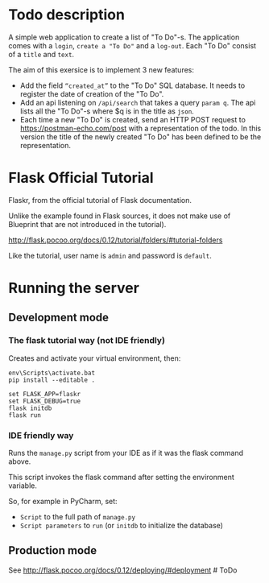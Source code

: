 # Todo description
A simple web application to create a list of "To Do"-s. The application comes with a `login`, `create a "To Do"` 
and a `log-out`. Each "To Do" consist of a `title` and `text`. 

The aim of this exersice is to implement 3 new features:
- Add the field `“created_at”` to the "To Do" SQL database. It needs to register the date of creation of the "To Do".
- Add an api listening on `/api/search` that takes a query `param q`. The api lists all the "To Do"-s where $q is in the title as `json`.
- Each time a new "To Do" is created, send an HTTP POST request to https://postman-echo.com/post with a representation of the todo. In this version the title of the newly created "To Do" has been defined to be the representation.


# Flask  Official Tutorial

Flaskr, from the official tutorial of Flask documentation.
 
Unlike the example found in Flask sources, it does not
make use of Blueprint that are not introduced in the tutorial).

http://flask.pocoo.org/docs/0.12/tutorial/folders/#tutorial-folders

Like the tutorial, user name is `admin` and password is `default`.


# Running the server

## Development mode

### The flask tutorial way (not IDE friendly)

Creates and activate your virtual environment, then:

```text
env\Scripts\activate.bat
pip install --editable .

set FLASK_APP=flaskr
set FLASK_DEBUG=true
flask initdb
flask run
```

### IDE friendly way

Runs the `manage.py` script from your IDE as if it was the flask command above.

This script invokes the flask command after setting the environment variable.

So, for example in PyCharm, set:
- `Script` to the full path of `manage.py`
- `Script parameters` to `run` (or `initdb` to initialize the database)



## Production mode

See http://flask.pocoo.org/docs/0.12/deploying/#deployment
#   T o D o 
 
 